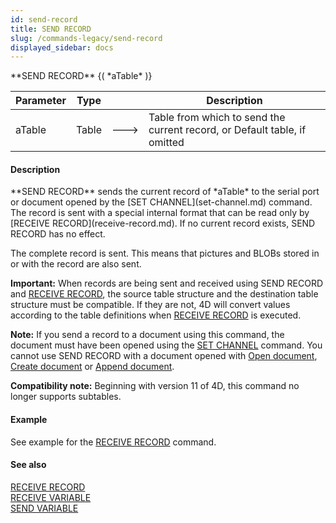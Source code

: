 ```yaml
---
id: send-record
title: SEND RECORD
slug: /commands-legacy/send-record
displayed_sidebar: docs
---
```


<!--REF #_command_.SEND RECORD.Syntax-->**SEND RECORD** {( *aTable* )}<!-- END REF-->
<!--REF #_command_.SEND RECORD.Params-->
| Parameter | Type |  | Description |
| --- | --- | --- | --- |
| aTable | Table | &#x1F852; | Table from which to send the current record, or Default table, if omitted |

<!-- END REF-->

#### Description 

<!--REF #_command_.SEND RECORD.Summary-->**SEND RECORD** sends the current record of *aTable* to the serial port or document opened by the [SET CHANNEL](set-channel.md) command.<!-- END REF--> The record is sent with a special internal format that can be read only by [RECEIVE RECORD](receive-record.md). If no current record exists, SEND RECORD has no effect.

The complete record is sent. This means that pictures and BLOBs stored in or with the record are also sent.

**Important:** When records are being sent and received using SEND RECORD and [RECEIVE RECORD](receive-record.md), the source table structure and the destination table structure must be compatible. If they are not, 4D will convert values according to the table definitions when [RECEIVE RECORD](receive-record.md) is executed.

**Note:** If you send a record to a document using this command, the document must have been opened using the [SET CHANNEL](set-channel.md) command. You cannot use SEND RECORD with a document opened with [Open document](open-document.md), [Create document](create-document.md) or [Append document](append-document.md).

**Compatibility note:** Beginning with version 11 of 4D, this command no longer supports subtables.

#### Example 

See example for the [RECEIVE RECORD](receive-record.md) command.

#### See also 

[RECEIVE RECORD](receive-record.md)  
[RECEIVE VARIABLE](receive-variable.md)  
[SEND VARIABLE](send-variable.md)  